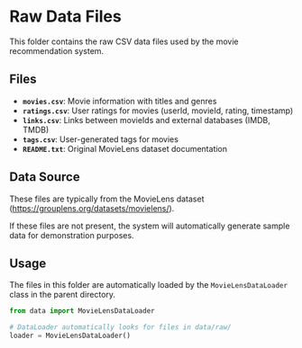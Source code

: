 # Raw Data Files

This folder contains the raw CSV data files used by the movie recommendation system.

## Files

- **`movies.csv`**: Movie information with titles and genres
- **`ratings.csv`**: User ratings for movies (userId, movieId, rating, timestamp)
- **`links.csv`**: Links between movieIds and external databases (IMDB, TMDB)
- **`tags.csv`**: User-generated tags for movies
- **`README.txt`**: Original MovieLens dataset documentation

## Data Source

These files are typically from the MovieLens dataset (https://grouplens.org/datasets/movielens/).

If these files are not present, the system will automatically generate sample data for demonstration purposes.

## Usage

The files in this folder are automatically loaded by the `MovieLensDataLoader` class in the parent directory.

```python
from data import MovieLensDataLoader

# DataLoader automatically looks for files in data/raw/
loader = MovieLensDataLoader()
```